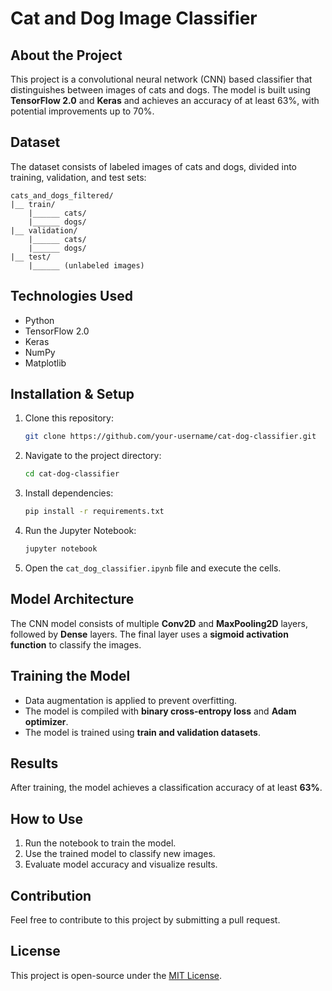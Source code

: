 # Cat and Dog Image Classifier

## About the Project
This project is a convolutional neural network (CNN) based classifier that distinguishes between images of cats and dogs. The model is built using **TensorFlow 2.0** and **Keras** and achieves an accuracy of at least 63%, with potential improvements up to 70%.

## Dataset
The dataset consists of labeled images of cats and dogs, divided into training, validation, and test sets:
```
cats_and_dogs_filtered/
|__ train/
    |______ cats/
    |______ dogs/
|__ validation/
    |______ cats/
    |______ dogs/
|__ test/
    |______ (unlabeled images)
```

## Technologies Used
- Python
- TensorFlow 2.0
- Keras
- NumPy
- Matplotlib

## Installation & Setup
1. Clone this repository:
   ```bash
   git clone https://github.com/your-username/cat-dog-classifier.git
   ```
2. Navigate to the project directory:
   ```bash
   cd cat-dog-classifier
   ```
3. Install dependencies:
   ```bash
   pip install -r requirements.txt
   ```
4. Run the Jupyter Notebook:
   ```bash
   jupyter notebook
   ```
5. Open the `cat_dog_classifier.ipynb` file and execute the cells.

## Model Architecture
The CNN model consists of multiple **Conv2D** and **MaxPooling2D** layers, followed by **Dense** layers. The final layer uses a **sigmoid activation function** to classify the images.

## Training the Model
- Data augmentation is applied to prevent overfitting.
- The model is compiled with **binary cross-entropy loss** and **Adam optimizer**.
- The model is trained using **train and validation datasets**.

## Results
After training, the model achieves a classification accuracy of at least **63%**.

## How to Use
1. Run the notebook to train the model.
2. Use the trained model to classify new images.
3. Evaluate model accuracy and visualize results.

## Contribution
Feel free to contribute to this project by submitting a pull request.

## License
This project is open-source under the [MIT License](LICENSE).
